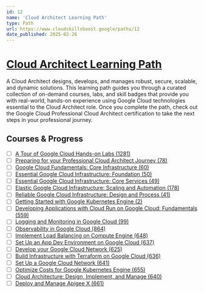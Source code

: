 ```yaml
---
id: 12
name: 'Cloud Architect Learning Path'
type: Path
url: https://www.cloudskillsboost.google/paths/12
date_published: 2025-02-26
---
```


# [Cloud Architect Learning Path](https://www.cloudskillsboost.google/paths/12)

A Cloud Architect designs, develops, and manages robust, secure, scalable, and dynamic solutions. This learning path guides you through a curated collection of on-demand courses, labs, and skill badges that provide you with real-world, hands-on experience using Google Cloud technologies essential to the Cloud Architect role. Once you complete the path, check out the Google Cloud Professional Cloud Architect certification to take the next steps in your professional journey.

## Courses & Progress

* [ ] [A Tour of Google Cloud Hands-on Labs (1281)](../courses/A-Tour-of-Google-Cloud-Hands-on-Labs.md)
* [ ] [Preparing for your Professional Cloud Architect Journey (78)](../courses/Preparing-for-your-Professional-Cloud-Architect-Journey.md)
* [ ] [Google Cloud Fundamentals: Core Infrastructure (60)](../courses/Google-Cloud-Fundamentals-Core-Infrastructure.md)
* [ ] [Essential Google Cloud Infrastructure: Foundation (50)](../courses/Essential-Google-Cloud-Infrastructure-Foundation.md)
* [ ] [Essential Google Cloud Infrastructure: Core Services (49)](../courses/Essential-Google-Cloud-Infrastructure-Core-Services.md)
* [ ] [Elastic Google Cloud Infrastructure: Scaling and Automation (178)](../courses/Elastic-Google-Cloud-Infrastructure-Scaling-and-Automation.md)
* [ ] [Reliable Google Cloud Infrastructure: Design and Process (41)](../courses/Reliable-Google-Cloud-Infrastructure-Design-and-Process.md)
* [ ] [Getting Started with Google Kubernetes Engine (2)](../courses/Getting-Started-with-Google-Kubernetes-Engine.md)
* [ ] [Developing Applications with Cloud Run on Google Cloud: Fundamentals (559)](../courses/Developing-Applications-with-Cloud-Run-on-Google-Cloud-Fundamentals.md)
* [ ] [Logging and Monitoring in Google Cloud (99)](../courses/Logging-and-Monitoring-in-Google-Cloud.md)
* [ ] [Observability in Google Cloud (864)](../courses/Observability-in-Google-Cloud.md)
* [ ] [Implement Load Balancing on Compute Engine (648)](../courses/Implement-Load-Balancing-on-Compute-Engine.md)
* [ ] [Set Up an App Dev Environment on Google Cloud (637)](../courses/Set-Up-an-App-Dev-Environment-on-Google-Cloud.md)
* [ ] [Develop your Google Cloud Network (625)](../courses/Develop-your-Google-Cloud-Network.md)
* [ ] [Build Infrastructure with Terraform on Google Cloud (636)](../courses/Build-Infrastructure-with-Terraform-on-Google-Cloud.md)
* [ ] [Set Up a Google Cloud Network (641)](../courses/Set-Up-a-Google-Cloud-Network.md)
* [ ] [Optimize Costs for Google Kubernetes Engine (655)](../courses/Optimize-Costs-for-Google-Kubernetes-Engine.md)
* [ ] [Cloud Architecture: Design, Implement, and Manage (640)](../courses/Cloud-Architecture-Design-Implement-and-Manage.md)
* [ ] [Deploy and Manage Apigee X (661)](../courses/Deploy-and-Manage-Apigee-X.md)
